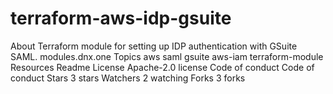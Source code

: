 # terraform-aws-idp-gsuite
 About  Terraform module for setting up IDP authentication with GSuite SAML. modules.dnx.one Topics aws saml gsuite aws-iam terraform-module Resources Readme License Apache-2.0 license Code of conduct Code of conduct Stars 3 stars Watchers 2 watching Forks 3 forks
